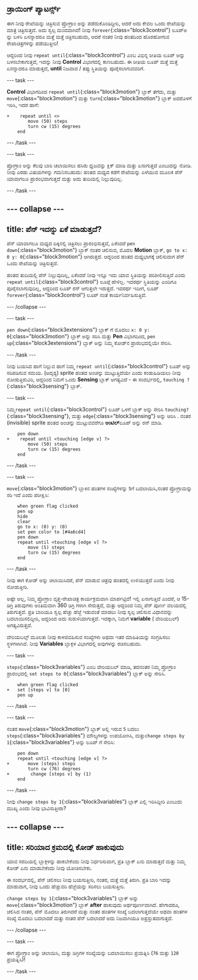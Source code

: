 ## ಡ್ರಾಯಿಂಗ್ ಪ್ಯಾಟರ್ನ್ಸ್

ಈಗ ನೀವು ರೇಖೆಯನ್ನು ಚಿತ್ರಿಸುವ ಪ್ರೋಗ್ರಾಂ ಅನ್ನು ಪಡೆದುಕೊಂಡಿದ್ದೀರಿ, ಆದರೆ ಅದು ಕೇವಲ ಒಂದು ರೇಖೆಯನ್ನು ಮಾತ್ರ ಚಿತ್ರಿಸುತ್ತದೆ. ಅದು ಸ್ವಲ್ಪ ಮಂದವಾಗಿದೆ! ನೀವು `forever`{:class="block3control"} ಲೂಪ್ಅ ನ್ನು ಬಳಸಿ ಏನನ್ನಾದರೂ ಮತ್ತೆ ಮತ್ತೆ ಚಿತ್ರಿಸಬಹುದು, ಆದರೆ ನಂತರ ನೀವು ಹಂತದಿಂದ ಹೊರಹೋಗುವ ರೇಖಾಚಿತ್ರಗಳನ್ನು ಪಡೆಯುತ್ತೀರಿ!

ಆದ್ದರಿಂದ ನೀವು `repeat until`{:class="block3control"} ಎಂಬ ವಿಭಿನ್ನ ರೀತಿಯ ಲೂಪ್ ಅನ್ನು ಬಳಸಬೇಕಾಗುತ್ತದೆ, ಇದನ್ನು ನೀವು **Control** ವಿಭಾಗದಲ್ಲಿ ಕಾಣಬಹುದು. ಈ ರೀತಿಯ ಲೂಪ್ ಮತ್ತೆ ಮತ್ತೆ ಏನನ್ನಾದರೂ ಮಾಡುತ್ತದೆ, **until** ನಿಜವಾದ / ತಪ್ಪು ಸ್ಥಿತಿಯನ್ನು ಪೂರೈಸಲಾಗುವವರಿಗೆ.

--- task ---

**Control** ವಿಭಾಗದಿಂದ `repeat until`{:class="block3motion"} ಬ್ಲಾಕ್ ತೆಗೆದು, ಮತ್ತು `move`{:class="block3motion"} ಮತ್ತು `turn`{:class="block3motion"} ಬ್ಲಾಕ್ ಅದರೊಳಗೆ ಇರಿಸಿ, ಇದರ ಹಾಗೆ:

```blocks3
+    repeat until <> 
        move (50) steps
        turn cw (15) degrees
    end
```

--- /task ---

--- task ---

ಪ್ರೋಗ್ರಾಂ ಅನ್ನು ಕೆಲವು ಬಾರಿ ಚಲಾಯಿಸಲು ಹಸಿರು ಧ್ವಜವನ್ನು ಕ್ಲಿಕ್ ಮಾಡಿ ಮತ್ತು ಏನಾಗುತ್ತದೆ ಎಂಬುದನ್ನು ನೋಡಿ. ನೀವು ಎರಡು ವಿಷಯಗಳನ್ನು ಗಮನಿಸಬಹುದು: ಹಂತದ ಮಧ್ಯದ ಕಡೆಗೆ ರೇಖೆಯನ್ನು ಎಳೆಯುವ ಮೂಲಕ ಪೆನ್ ಯಾವಾಗಲೂ ಪ್ರಾರಂಭವಾಗುತ್ತದೆ ಮತ್ತು ಅದು ತುದಿಯಲ್ಲಿ ನಿಲ್ಲುವುದಿಲ್ಲ.

--- /task ---

--- collapse ---
---
title: ಪೆನ್ ಇದನ್ನು ಏಕೆ ಮಾಡುತ್ತದೆ?
---

ಪೆನ್ ಯಾವಾಗಲೂ ಮಧ್ಯದ ದಿಕ್ಕಿನಲ್ಲಿ ಚಿತ್ರಿಸಲು ಪ್ರಾರಂಭಿಸುತ್ತದೆ, ಏಕೆಂದರೆ `pen down`{:class="block3motion"} ಬ್ಲಾಕ್ ನಂತರ ಚಲಿಸುವ, ಮೊದಲ **Motion** ಬ್ಲಾಕ್, `go to x: 0 y: 0`{:class="block3motion"} ಆಗಿರುತ್ತದೆ. ಆದ್ದರಿಂದ ಹಂತದ ಮಧ್ಯಭಾಗಕ್ಕೆ ಚಲಿಸುವಾಗ ಪೆನ್ ಒಂದು ರೇಖೆಯನ್ನು ಚಿತ್ರಿಸುತ್ತದೆ.

ಹಂತದ ತುದಿಯಲ್ಲಿ ಪೆನ್ ನಿಲ್ಲುವುದಿಲ್ಲ, ಏಕೆಂದರೆ ನೀವು ಇನ್ನೂ ಇದು ಯಾವ ಸ್ಥಿತಿಯನ್ನು ಪರಿಶೀಲಿಸುತ್ತಿದೆ ಎಂದು `repeat until`{:class="block3control"} ಲೂಪ್ಗೆ ಹೇಳಿಲ್ಲ. ಇದರರ್ಥ ಸ್ಥಿತಿಯನ್ನು ಎಂದಿಗೂ ಪೂರೈಸಲಾಗುವುದಿಲ್ಲ, ಆದ್ದರಿಂದ ಲೂಪ್ ರನ್ ಆಗುತ್ತಲೇ ಇರುತ್ತದೆ. ಇದರರ್ಥ ಇದೀಗ, ಲೂಪ್ `forever`{:class="block3control"} ಲೂಪ್ ನಂತೆ ಕಾರ್ಯನಿರ್ವಹಿಸುತ್ತಿದೆ.

--- /collapse ---

--- task ---

`pen down`{:class="block3extensions"} ಬ್ಲಾಕ್ ಗೆ ಮೊದಲು `x: 0 y: 0`{:class="block3motion"} ಬ್ಲಾಕ್ ಅನ್ನು ಸರಿಸಿ ಮತ್ತು **Pen** ವಿಭಾಗದಿಂದ, `pen up`{:class="block3extensions"} ಬ್ಲಾಕ್ ಅನ್ನು ನಿಮ್ಮ ಕೋಡ್‌ನ ಪ್ರಾರಂಭದಲ್ಲಿಯೇ ಸೇರಿಸಿ.

--- /task ---

ನೀವು ಬಯಸಿದ ಹಾಗೆ ನಿಲ್ಲುವ ಹಾಗೆ ನಿಮ್ಮ `repeat until`{:class="block3control"} ಲೂಪ್ ಅನ್ನು ಸರಿಪಡಿಸುವ ಸಮಯ. (ಅದೃಶ್ಯ) sprite ಹಂತದ ಅಂಚನ್ನು ಮುಟ್ಟುತ್ತಿದೆಯೇ ಎಂದು ಕಂಡುಹಿಡಿಯಲು ನೀವು ನೋಡುತ್ತಿರುವಿರಿ, ಆದ್ದರಿಂದ ನಿಮಗೆ ಒಂದು **Sensing** ಬ್ಲಾಕ್ ಅಗತ್ಯವಿದೆ - ಈ ಸಂದರ್ಭದಲ್ಲಿ, `touching ?`{:class="block3sensing"} ಬ್ಲಾಕ್.

--- task ---

ನಿಮ್ಮ`repeat until`{:class="block3control"} ಲೂಪ್ ಒಳಗೆ ಬ್ಲಾಕ್ ಅನ್ನು ಸೇರಿಸಿ `touching?`{:class="block3sensing"}, ಮತ್ತು `edge`{:class="block3sensing"} ಅನ್ನು ಆರಿಸಿ . ನಂತರ (invisible) sprite ಹಂತದ ಅಂಚನ್ನು ಮುಟ್ಟುವವರೆಗೂ **ಅಂಟಿಲ್**ಲೂಪ್ ಅನ್ನು ರನ್ ಮಾಡಿ.

```blocks3
    pen down
+    repeat until <touching [edge v] ?> 
        move (50) steps
        turn cw (15) degrees
    end
```

--- /task ---

--- task ---

`move`{:class="block3motion"} ಬ್ಲಾಕಿನ ಹಂತಗಳ ಸಂಖ್ಯೆಗಳನ್ನು `5`ಗೆ ಬದಲಾಯಿಸಿ,ನಂತರ ಪ್ರೋಗ್ರಾಮನ್ನು ಸರಿ ಇದೆ ಎಂದು ಪರೀಕ್ಷಿಸಿ:

```blocks3
    when green flag clicked
    pen up
    hide
    clear
    go to x: (0) y: (0)
    set pen color to [#4a6cd4]
    pen down
    repeat until <touching [edge v] ?> 
        move (5) steps
        turn cw (15) degrees
    end
```

--- /task ---

ನೀವು ಈಗ ಕೋಡ್ ಅನ್ನು ಚಲಾಯಿಸಿದರೆ, ಪೆನ್ ಮಾಡುವ ಚಿತ್ರವು ಹಂತದಲ್ಲಿ ಉಳಿಯುತ್ತದೆ ಎಂದು ನೀವು ನೋಡುತ್ತೀರಿ.

ಅಷ್ಟೇ ಅಲ್ಲ, ನಿಮ್ಮ ಪ್ರೋಗ್ರಾಂ ವೃತ್ತ-ರೇಖಾಚಿತ್ರ ಕಾರ್ಯಕ್ರಮವಾಗಿ ಮಾರ್ಪಟ್ಟಿದೆ! ಇಲ್ಲಿ ಏನಾಗುತ್ತಿದೆ ಎಂದರೆ, ಆ 15-ಡಿಗ್ರಿ ತಿರುವುಗಳು ಅಂತಿಮವಾಗಿ 360 ಡಿಗ್ರಿ ಗಳಾಗಿ ಸೇರುತ್ತದೆ, ಮತ್ತು ಆದ್ದರಿಂದ ನಿಮ್ಮ ಪೆನ್ ಪೂರ್ಣ ವಲಯದಲ್ಲಿ ತಿರುಗುತ್ತದೆ. ಪ್ರತಿ ಬಾರಿಯೂ ಸ್ವಲ್ಪ ಹೆಚ್ಚು ಹೆಜ್ಜೆ ಇಡುವಂತೆ ಮಾಡಲು ನೀವು ಸ್ವಲ್ಪ ಚಲಿಸುವ ವಿಧಾನವನ್ನು ಬದಲಾಯಿಸಲಿದ್ದೀರಿ, ಆದ್ದರಿಂದ ಅದು ಸುರುಳಿಯಾಗುತ್ತದೆ. ಇದಕ್ಕಾಗಿ, ನಿಮಗೆ **variable** ( ವೇರಿಯಬಲ್) ಅಗತ್ಯವಿರುತ್ತದೆ.

ವೇರಿಯಬಲ್ಸ್ ಮೂಲತಃ ನೀವು ಕಾಳಜಿವಹಿಸುವ ಸಂಖ್ಯೆಗಳು ಅಥವಾ ಇತರ ಮಾಹಿತಿಯನ್ನು ಸಂಗ್ರಹಿಸಲು ಸ್ಥಳಗಳಾಗಿವೆ. ನೀವು **Variables** ಬ್ಲಾಕ್ಗಳ ವಿಭಾಗದಲ್ಲಿ ಅವುಗಳನ್ನು ರಚಿಸಬಹುದು.

--- task ---

`steps`{:class="block3variables"} ಎಂಬ ವೇರಿಯಬಲ್ ಮಾಡಿ, ತದನಂತರ ನಿಮ್ಮ ಪ್ರೋಗ್ರಾಂ ಪ್ರಾರಂಭದಲ್ಲಿ `set steps to 0`{:class="block3variables"} ಬ್ಲಾಕ್ ಅನ್ನು ಸೇರಿಸಿ.

```blocks3
    when green flag clicked
+   set [steps v] to [0]
    pen up
```

--- /task ---

--- task ---

ನಂತರ `move`{:class="block3motion"} ಬ್ಲಾಕ್ ಅಲ್ಲಿ ಇರುವ `5` ಬದಲು `steps`{:class="block3variables"} ಮೌಲ್ಯಗಳನ್ನು ಉಪಯೋಗಿಸಿ, ಮತ್ತು`change steps by 1`{:class="block3variables"} ಅನ್ನು ಲೂಪ್ ಗೆ ಸೇರಿಸಿ:

```blocks3
    pen down
    repeat until <touching [edge v] ?> 
+       move (steps) steps
        turn cw (76) degrees
+        change [steps v] by (1)
    end
```

--- /task ---

ನೀವು `change steps by 1`{:class="block3variables"} ಬ್ಲಾಕ್ ಎಲ್ಲಿ ಇರಿಸಿದ್ದೀರಿ ಎಂಬುದು ಮುಖ್ಯ ಎಂದು ನೀವು ಭಾವಿಸುತ್ತೀರಾ?

--- collapse ---
---
title: ಸರಿಯಾದ ಕ್ರಮದಲ್ಲಿ ಕೋಡ್ ಹಾಕುವುದು
---

ಯಾವ ಸರದಿಯಲ್ಲಿ ಬ್ಲಾಕ್ಗಳನ್ನು ಹಾಕಬೇಕೆಂದು ನೀವು ನಿರ್ಧರಿಸುವಾಗ, ಪ್ರತಿ ಬ್ಲಾಕ್ ಏನು ಮಾಡುತ್ತದೆ ಮತ್ತು ನಿಮ್ಮ ಕೋಡ್ ಏನು ಮಾಡಬೇಕೆಂದು ನೀವು ಯೋಚಿಸಬೇಕು.

ಈ ಸಂದರ್ಭದಲ್ಲಿ, ಪೆನ್ ಚಲಿಸಲು ನೀವು ಬಯಸುತ್ತೀರಿ, ನಂತರ, ಮತ್ತೆ ಮತ್ತೆ ತಿರುಗಿ. ಪ್ರತಿ ಬಾರಿ ಇದನ್ನು ಮಾಡುವಾಗ, ನೀವು ಒಂದು ಹೆಚ್ಚುವರಿ ಹೆಜ್ಜೆಯನ್ನು ಸರಿಸಲು ಬಯಸುತ್ತೀರಿ.

`change steps by 1`{:class="block3variables"} ಬ್ಲಾಕ್ ಅನ್ನು `move`{:class="block3motion"} ಬ್ಲಾಕ್ **after** ಹಾಕುವುದು ಅರ್ಥಪೂರ್ಣವಾಗಿದೆ. ಹೇಗಾದರೂ, ಚಲಿಸಿದ ನಂತರ, ಪೆನ್ ಮೊದಲು ತಿರುಗಿದರೆ ಮತ್ತು ನಂತರ ಹಂತಗಳ ಸಂಖ್ಯೆ ಬದಲಾಗುತ್ತದೆಯೇ ಅಥವಾ ಹಂತಗಳ ಸಂಖ್ಯೆ ಮೊದಲು ಬದಲಾದರೆ ಮತ್ತು ನಂತರ ಪೆನ್ ಬದಲಾದರೆ ಅದು ನಿಜವಾಗಿಯೂ ಅಪ್ರಸ್ತುತವಾಗುತ್ತದೆ.

--- /collapse ---

--- task ---

ಈಗ ಪ್ರೋಗ್ರಾಂ ಅನ್ನು ಚಲಾಯಿಸಿ, ಮತ್ತು ಡಿಗ್ರಿಗಳ ಸಂಖ್ಯೆಯನ್ನು ಬದಲಾಯಿಸಲು ಪ್ರಯತ್ನಿಸಿ (`76` ಮತ್ತು `120` ಪ್ರಯತ್ನಿಸಿ)!

--- /task ---